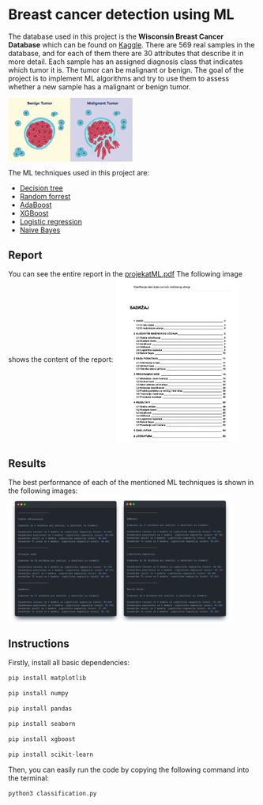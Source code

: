 # Breast cancer detection using ML

The database used in this project is the **Wisconsin Breast Cancer Database** which can be found on [Kaggle](https://www.kaggle.com/datasets/uciml/breast-cancer-wisconsin-data). There are 569 real samples in the database, and for each of them there are 30 attributes that describe it in more detail. Each sample has an assigned diagnosis class that indicates which tumor it is. The tumor can be malignant or benign. The goal of the project is to implement ML algorithms and try to use them to assess whether a new sample has a malignant or benign tumor.

<img src="./images/tumor.png" width="50%" align="center"/>

The ML techniques used in this project are:
- [Decision tree](https://scikit-learn.org/stable/modules/tree.html)
- [Random forrest](https://scikit-learn.org/stable/modules/generated/sklearn.ensemble.RandomForestClassifier.html)
- [AdaBoost](https://scikit-learn.org/stable/modules/ensemble.html#adaboost)
- [XGBoost](https://xgboost.readthedocs.io/en/stable/python/python_intro.html)
- [Logistic regression](https://scikit-learn.org/stable/modules/linear_model.html#logistic-regression)
- [Naive Bayes](https://scikit-learn.org/stable/modules/naive_bayes.html#naive-bayes)

## Report

You can see the entire report in the [projekatML.pdf](./projekatML.pdf)
The following image shows the content of the report:
<img src="./images/content.png" width="50%" align="center"/>

## Results

The best performance of each of the mentioned ML techniques is shown in the following images:
<img src="./images/results.png" width="90%" align="center"/>

## Instructions
Firstly, install all basic dependencies:
```bash
pip install matplotlib
```
```bash
pip install numpy
```
```bash
pip install pandas
```
```bash
pip install seaborn
```
```bash
pip install xgboost
```
```bash
pip install scikit-learn
```

Then, you can easily run the code by copying the following command into the terminal:
```bash
python3 classification.py
```
